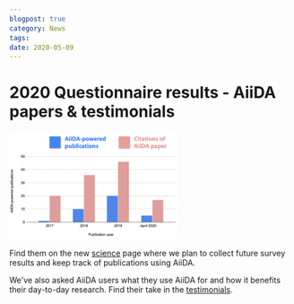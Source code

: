 ```yaml
---
blogpost: true
category: News
tags:
date: 2020-05-09
---
```


# 2020 Questionnaire results - AiiDA papers & testimonials

![](../pics/legacy/2020-papers-300x191.png)
<!-- The results of the annual questionnaire on AiiDA-powered research projects are out! -->

Find them on the new [science](/sections/science/) page where we plan to collect future survey results and keep track of publications using AiiDA.

We've also asked AiiDA users what they use AiiDA for and how it benefits their day-to-day research. Find their take in the [testimonials](/sections/testimonials/).
